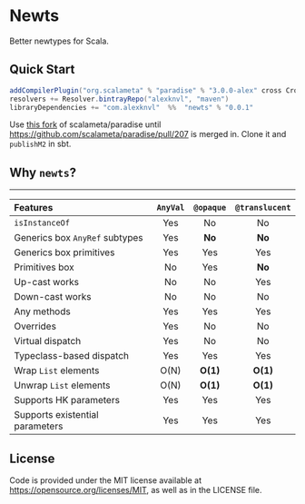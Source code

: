 # Newts

Better newtypes for Scala.

## Quick Start
```scala
addCompilerPlugin("org.scalameta" % "paradise" % "3.0.0-alex" cross CrossVersion.full)
resolvers += Resolver.bintrayRepo("alexknvl", "maven")
libraryDependencies += "com.alexknvl"  %%  "newts" % "0.0.1"
```

Use [this fork](https://github.com/alexknvl/paradise/commit/29ac9f6a5aa7e7b0d7784cb028a7bb0456ae2d97) of scalameta/paradise until https://github.com/scalameta/paradise/pull/207 is merged in. Clone it and `publishM2` in sbt.

## Why `newts`?
--------------------------------------------------
| Features | `AnyVal` | `@opaque` | `@translucent` |
|:---------|:--------:|:---------:|:--------------:|
| `isInstanceOf` | Yes | No | No |
| Generics box `AnyRef` subtypes | Yes | **No** | **No** |
| Generics box primitives | Yes | Yes | Yes |
| Primitives box | No | Yes | **No** |
| Up-cast works | No | No | Yes |
| Down-cast works | No | No | No |
| Any methods | Yes | Yes | Yes |
| Overrides | Yes | No | No |
| Virtual dispatch | Yes | No | No |
| Typeclass-based dispatch | Yes | Yes | Yes |
| Wrap `List` elements | O(N) | **O(1)** | **O(1)** |
| Unwrap `List` elements | O(N) | **O(1)** | **O(1)** |
| Supports HK parameters | Yes | Yes | Yes |
| Supports existential parameters | Yes | Yes | Yes |

## License
Code is provided under the MIT license available at https://opensource.org/licenses/MIT,
as well as in the LICENSE file.
